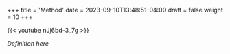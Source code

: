 +++
title = 'Method'
date = 2023-09-10T13:48:51-04:00
draft = false
weight = 10
+++

{{< youtube nJj6bd-3_7g >}}

*Definition here*